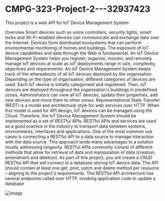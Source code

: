 # CMPG-323-Project-2---32937423
This project is a web API for IoT Device Management System

Overview
Smart devices such as voice controllers, security lights, smart locks and Wi-Fi-enabled devices
can communicate and exchange data over the Internet. Devices form distributed ecosystems that
can perform environmental monitoring of homes and buildings. The exposure of IoT device
capabilities and data through the Web is fundamental. An IoT Device Management System helps
you register, organise, monitor, and remotely manage IoT devices at scale as IoT deployments
range in size, complexity, objectives and requirements.
An IoT Device Management System keeps track of the whereabouts of all IoT devices deployed
by the organisation. Depending on the type of organisation, different categories of devices are
used. Each IoT device is initially categorised and registered. Then, IoT devices are deployed
throughout the organisation's buildings in predefined zones. Administrators can view all IoT
devices, update their properties, add new devices and move them to other zones.
Representational State Transfer (REST) is a model and architectural style for web services over
HTTP. When this model is used for API design, IoT devices can be managed using the Cloud.
Therefore, the IoT Device Management System should be implemented as a set of RESTful APIs.
RESTful APIs and services are used as a good practice in the industry to transport data between
systems, environments, interfaces and applications. One of the most common use cases is
connecting a RESTful API to a data source to manage interaction with the data source. This
approach lends many advantages to a solution mostly addressing longevity. RESTful APIs
commonly consist of different methods that allow for retrieval of data and manipulation of data
(creation, amendment and deletion).
As part of this project, you will create a CRUD RESTful API that will connect to a database storing
IoT device data. The API should contain at least one get, post, patch and delete method per
resource – aligning to the project's requirements. The RESTful API architecture has several
endpoints called over HTTP, invoking application code to update a database

![image](https://user-images.githubusercontent.com/92325994/187527068-a07e837a-eff7-4008-bc01-d4ded1447b42.png)
